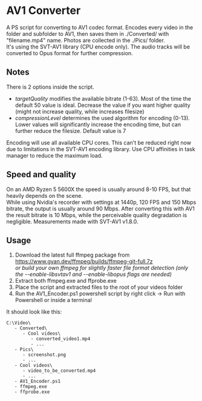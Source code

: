 # AV1 Converter
A PS script for converting to AV1 codec format. Encodes every video in the folder and subfolder to AV1, then saves them in ./Converted/ with "filename.mp4" name. Photos are collected in the ./Pics/ folder.</br>
It's using the SVT-AV1 library (CPU encode only). The audio tracks will be converted to Opus format for further compression.

## Notes
There is 2 options inside the script.</br>
+ <i>targetQuality</i> modifies the available bitrate (1-63). Most of the time the default 50 value is ideal. Decrease the value if you want higher quality (might not increase quality, while increases filesize)</br>
+ <i>compressionLevel</i> determines the used algorithm for encoding (0-13). Lower values will significantly increase the encoding time, but can further reduce the filesize. Default value is 7</br>

Encoding will use all available CPU cores. This can't be reduced right now due to limitations in the SVT-AV1 encoding library. Use CPU affinities in task manager to reduce the maximum load.</br>

## Speed and quality
On an AMD Ryzen 5 5600X the speed is usually around 8-10 FPS, but that heavily depends on the scene.</br>
While using Nvidia's recorder with settings at 1440p, 120 FPS and 150 Mbps bitrate, the output is usually around 90 Mbps. After converting this with AV1 the result bitrate is 10 Mbps, while the perceivable quality degradation is negligible. Measurements made with SVT-AV1 v1.8.0.

## Usage
1. Download the latest full ffmpeg package from https://www.gyan.dev/ffmpeg/builds/ffmpeg-git-full.7z</br>
   <i>or build your own ffmpeg for slightly faster file format detection (only the --enable-libsvtav1 and --enable-libopus flags are needed)</i>
2. Extract both ffmpeg.exe and ffprobe.exe
3. Place the script and extracted files to the root of your videos folder
4. Run the AV1_Encoder.ps1 powershell script by right click -> Run with Powershell or inside a terminal

It should look like this:

```
C:\Video\
   - Converted\
      - Cool videos\
         - converted_video1.mp4
         - ...
   - Pics\
      - screenshot.png
      - ...
   - Cool videos\
      - video_to_be_converted.mp4
      - ...
   - AV1_Encoder.ps1
   - ffmpeg.exe
   - ffprobe.exe
```
